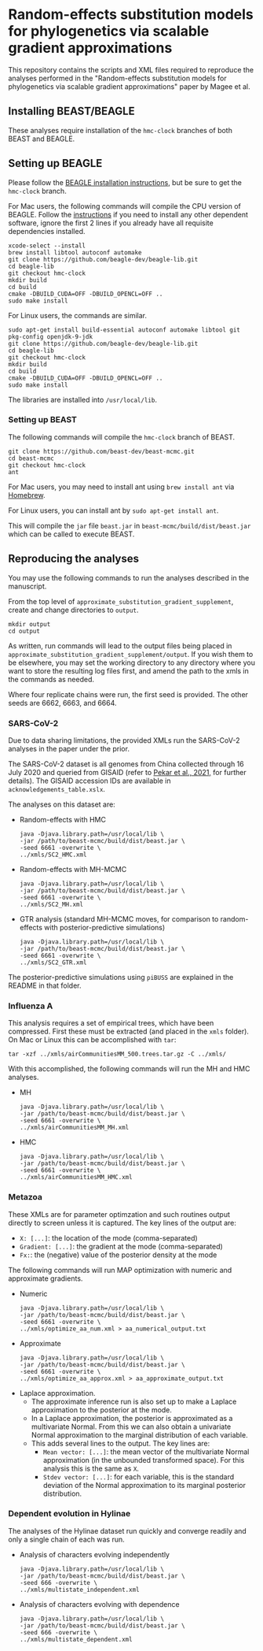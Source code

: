 # Random-effects substitution models for phylogenetics via scalable gradient approximations
This repository contains the scripts and XML files required to reproduce the analyses performed in the "Random-effects substitution models for phylogenetics via scalable gradient approximations" paper by Magee et al.

## Installing BEAST/BEAGLE
These analyses require installation of the `hmc-clock` branches of both BEAST and BEAGLE.

## Setting up BEAGLE
Please follow the [BEAGLE installation instructions](https://github.com/beagle-dev/beagle-lib), but be sure to get the `hmc-clock` branch.

For Mac users, the following commands will compile the CPU version of BEAGLE.
Follow the [instructions](https://github.com/beagle-dev/beagle-lib) if you need to install any other dependent software, ignore the first 2 lines if you already have all requisite dependencies installed.

```
xcode-select --install
brew install libtool autoconf automake
git clone https://github.com/beagle-dev/beagle-lib.git
cd beagle-lib
git checkout hmc-clock
mkdir build
cd build
cmake -DBUILD_CUDA=OFF -DBUILD_OPENCL=OFF ..
sudo make install
```


For Linux users, the commands are similar.

```
sudo apt-get install build-essential autoconf automake libtool git pkg-config openjdk-9-jdk
git clone https://github.com/beagle-dev/beagle-lib.git
cd beagle-lib
git checkout hmc-clock
mkdir build
cd build
cmake -DBUILD_CUDA=OFF -DBUILD_OPENCL=OFF ..
sudo make install
```

The libraries are installed into `/usr/local/lib`.

### Setting up BEAST

The following commands will compile the `hmc-clock` branch of BEAST.

```
git clone https://github.com/beast-dev/beast-mcmc.git
cd beast-mcmc
git checkout hmc-clock
ant
```

For Mac users, you may need to install ant using `brew install ant` via [Homebrew](https://brew.sh/).

For Linux users, you can install ant by `sudo apt-get install ant`.

This will compile the `jar` file `beast.jar` in `beast-mcmc/build/dist/beast.jar` which can be called to execute BEAST.

## Reproducing the analyses

You may use the following commands to run the analyses described in the manuscript.

From the top level of `approximate_substitution_gradient_supplement`, create and change directories to `output`.
```
mkdir output
cd output
```

As written, run commands will lead to the output files being placed in `approximate_substitution_gradient_supplement/output`.
If you wish them to be elsewhere, you may set the working directory to any directory where you want to store the resulting log files first, and amend the path to the xmls in the commands as needed.

Where four replicate chains were run, the first seed is provided. The other seeds are 6662, 6663, and 6664.

### SARS-CoV-2
Due to data sharing limitations, the provided XMLs run the SARS-CoV-2 analyses in the paper under the prior.

The SARS-CoV-2 dataset is all genomes from China collected through 16 July 2020 and queried from GISAID (refer to [Pekar et al., 2021,](https://www.science.org/doi/full/10.1126/science.abf8003) for further details).
The GISAID accession IDs are available in `acknowledgements_table.xslx`.

The analyses on this dataset are:
- Random-effects with HMC
  ```
  java -Djava.library.path=/usr/local/lib \
  -jar /path/to/beast-mcmc/build/dist/beast.jar \
  -seed 6661 -overwrite \
  ../xmls/SC2_HMC.xml
  ```
- Random-effects with MH-MCMC
  ```
  java -Djava.library.path=/usr/local/lib \
  -jar /path/to/beast-mcmc/build/dist/beast.jar \
  -seed 6661 -overwrite \
  ../xmls/SC2_MH.xml
  ```
- GTR analysis (standard MH-MCMC moves, for comparison to random-effects with posterior-predictive simulations)
  ```
  java -Djava.library.path=/usr/local/lib \
  -jar /path/to/beast-mcmc/build/dist/beast.jar \
  -seed 6661 -overwrite \
  ../xmls/SC2_GTR.xml
  ```

The posterior-predictive simulations using `piBUSS` are explained in the README in that folder.

### Influenza A

This analysis requires a set of empirical trees, which have been compressed.
First these must be extracted (and placed in the `xmls` folder).
On Mac or Linux this can be accomplished with `tar`:
```
tar -xzf ../xmls/airCommunitiesMM_500.trees.tar.gz -C ../xmls/
```

With this accomplished, the following commands will run the MH and HMC analyses.
- MH
  ```
  java -Djava.library.path=/usr/local/lib \
  -jar /path/to/beast-mcmc/build/dist/beast.jar \
  -seed 6661 -overwrite \
  ../xmls/airCommunitiesMM_MH.xml
  ```
- HMC
  ```
  java -Djava.library.path=/usr/local/lib \
  -jar /path/to/beast-mcmc/build/dist/beast.jar \
  -seed 6661 -overwrite \
  ../xmls/airCommunitiesMM_HMC.xml
  ```

### Metazoa

These XMLs are for parameter optimzation and such routines output directly to screen unless it is captured.
The key lines of the output are:
- `X: [...]`: the location of the mode (comma-separated)
- `Gradient: [...]`: the gradient at the mode (comma-separated)
- `Fx:`: the (negative) value of the posterior density at the mode


The following commands will run MAP optimization with numeric and approximate gradients.
- Numeric
  ```
  java -Djava.library.path=/usr/local/lib \
  -jar /path/to/beast-mcmc/build/dist/beast.jar \
  -seed 6661 -overwrite \
  ../xmls/optimize_aa_num.xml > aa_numerical_output.txt
  ```
- Approximate
  ```
  java -Djava.library.path=/usr/local/lib \
  -jar /path/to/beast-mcmc/build/dist/beast.jar \
  -seed 6661 -overwrite \
  ../xmls/optimize_aa_approx.xml > aa_approximate_output.txt
  ```
- Laplace approximation. 
    - The approximate inference run is also set up to make a Laplace approximation to the posterior at the mode. 
    - In a Laplace approximation, the posterior is approximated as a multivariate Normal. From this we can also obtain a univariate Normal approximation to the marginal distribution of each variable.
    - This adds several lines to the output. The key lines are:
        - `Mean vector: [...]`: the mean vector of the multivariate Normal approximation (in the unbounded transformed space). For this analysis this is the same as `X`.
        - `Stdev vector: [...]`: for each variable, this is the standard deviation of the Normal approximation to its marginal posterior distribution.

### Dependent evolution in Hylinae
The analyses of the Hylinae dataset run quickly and converge readily and only a single chain of each was run.
- Analysis of characters evolving independently
  ```
  java -Djava.library.path=/usr/local/lib \
  -jar /path/to/beast-mcmc/build/dist/beast.jar \
  -seed 666 -overwrite \
  ../xmls/multistate_independent.xml
  ```
- Analysis of characters evolving with dependence
  ```
  java -Djava.library.path=/usr/local/lib \
  -jar /path/to/beast-mcmc/build/dist/beast.jar \
  -seed 666 -overwrite \
  ../xmls/multistate_dependent.xml
  ```